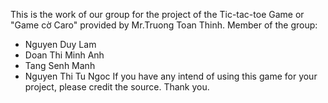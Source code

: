 This is the work of our group for the project of the Tic-tac-toe Game or "Game cờ Caro" provided by Mr.Truong Toan Thinh.
Member of the group:
 - Nguyen Duy Lam
 - Doan Thi Minh Anh
 - Tang Senh Manh
 - Nguyen Thi Tu Ngoc
If you have any intend of using this game for your project, please credit the source. Thank you.
